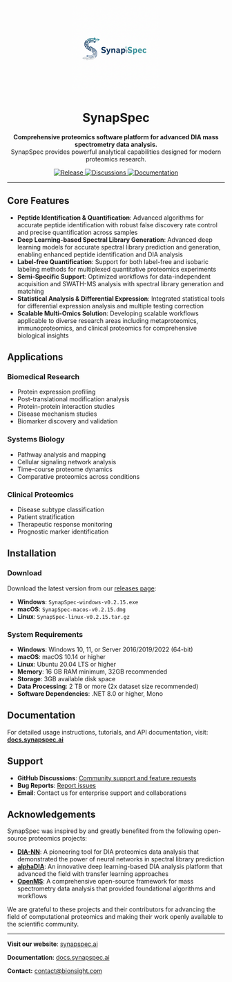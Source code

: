 <p align="center">
  <img src="assets/logo.png" alt="SynapSpec" width="200"/>
</p>

<h1 align="center">SynapSpec</h1>

<p align="center">
  <strong>Comprehensive proteomics software platform for advanced DIA mass spectrometry data analysis.</strong>
  <br>
  SynapSpec provides powerful analytical capabilities designed for modern proteomics research.
</p>

<p align="center">
  <a href="https://github.com/bionsight/SynapSpec/releases">
    <img src="https://img.shields.io/github/v/release/bionsight/SynapSpec?style=flat-square" alt="Release">
  </a>
  <a href="https://github.com/bionsight/SynapSpec/discussions">
    <img src="https://img.shields.io/github/discussions/bionsight/SynapSpec?style=flat-square" alt="Discussions">
  </a>
  <a href="https://docs.synapspec.ai">
    <img src="https://img.shields.io/badge/docs-synapspec.ai-blue?style=flat-square" alt="Documentation">
  </a>
</p>

---

## Core Features

- **Peptide Identification & Quantification**: Advanced algorithms for accurate peptide identification with robust false discovery rate control and precise quantification across samples
- **Deep Learning-based Spectral Library Generation**: Advanced deep learning models for accurate spectral library prediction and generation, enabling enhanced peptide identification and DIA analysis
- **Label-free Quantification**: Support for both label-free and isobaric labeling methods for multiplexed quantitative proteomics experiments
- **Semi-Specific Support**: Optimized workflows for data-independent acquisition and SWATH-MS analysis with spectral library generation and matching
- **Statistical Analysis & Differential Expression**: Integrated statistical tools for differential expression analysis and multiple testing correction
- **Scalable Multi-Omics Solution**: Developing scalable workflows applicable to diverse research areas including metaproteomics, immunoproteomics, and clinical proteomics for comprehensive biological insights

## Applications

### Biomedical Research
- Protein expression profiling
- Post-translational modification analysis
- Protein-protein interaction studies
- Disease mechanism studies
- Biomarker discovery and validation

### Systems Biology
- Pathway analysis and mapping
- Cellular signaling network analysis
- Time-course proteome dynamics
- Comparative proteomics across conditions

### Clinical Proteomics
- Disease subtype classification
- Patient stratification
- Therapeutic response monitoring
- Prognostic marker identification

## Installation

### Download

Download the latest version from our [releases page](https://github.com/bionsight/SynapSpec/releases):

- **Windows**: `SynapSpec-windows-v0.2.15.exe`
- **macOS**: `SynapSpec-macos-v0.2.15.dmg`
- **Linux**: `SynapSpec-linux-v0.2.15.tar.gz`

### System Requirements

- **Windows**: Windows 10, 11, or Server 2016/2019/2022 (64-bit)
- **macOS**: macOS 10.14 or higher
- **Linux**: Ubuntu 20.04 LTS or higher
- **Memory**: 16 GB RAM minimum, 32GB recommended
- **Storage**: 3GB available disk space
- **Data Processing**: 2 TB or more (2x dataset size recommended)
- **Software Dependencies**: .NET 8.0 or higher, Mono

## Documentation

For detailed usage instructions, tutorials, and API documentation, visit:
**[docs.synapspec.ai](https://docs.synapspec.ai)**

## Support

- **GitHub Discussions**: [Community support and feature requests](https://github.com/bionsight/SynapSpec/discussions)
- **Bug Reports**: [Report issues](https://github.com/bionsight/SynapSpec/issues)
- **Email**: Contact us for enterprise support and collaborations

## Acknowledgements

SynapSpec was inspired by and greatly benefited from the following open-source proteomics projects:

- **[DIA-NN](https://github.com/vdemichev/DiaNN)**: A pioneering tool for DIA proteomics data analysis that demonstrated the power of neural networks in spectral library prediction
- **[alphaDIA](https://github.com/MannLabs/alphadia)**: An innovative deep learning-based DIA analysis platform that advanced the field with transfer learning approaches
- **[OpenMS](https://github.com/OpenMS/OpenMS)**: A comprehensive open-source framework for mass spectrometry data analysis that provided foundational algorithms and workflows

We are grateful to these projects and their contributors for advancing the field of computational proteomics and making their work openly available to the scientific community.

---

**Visit our website**: [synapspec.ai](https://synapspec.ai)

**Documentation**: [docs.synapspec.ai](https://docs.synapspec.ai)

**Contact:** [contact@bionsight.com](contact@bionsight.com)